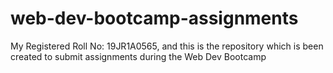 # web-dev-bootcamp-assignments
My Registered Roll No: 19JR1A0565, and this is the repository which is been created to submit assignments during the Web Dev Bootcamp
